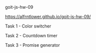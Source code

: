 goit-js-hw-09

https://alfrntlower.github.io/goit-js-hw-09/

Task 1 - Color switcher

Task 2 - Countdown timer

Task 3 - Promise generator
